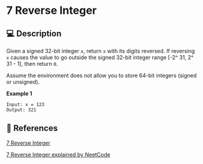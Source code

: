 # 7 Reverse Integer

## 💻 Description

Given a signed 32-bit integer `x`, return `x` with its digits reversed. If reversing `x` causes the value to go outside the signed 32-bit integer range [-2^ 31, 2^ 31 - 1], then return `0`.

Assume the environment does not allow you to store 64-bit integers (signed or unsigned).

**Example 1**

```
Input: x = 123
Output: 321
```

## 🔗 References

[7 Reverse Integer](https://leetcode.com/problems/reverse-integer/description/)

[7 Reverse Integer explained by NeetCode](https://youtu.be/HAgLH58IgJQ)
